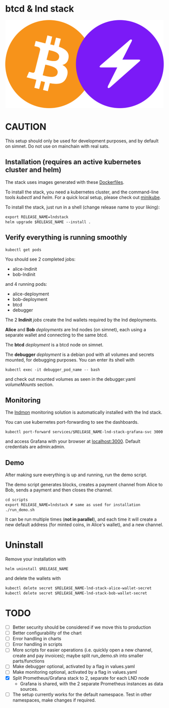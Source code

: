 # btcd & lnd stack

<img src="btcln.png">

# CAUTION
This setup should only be used for development purposes, and by default on simnet. Do not use on mainchain with real sats.

## Installation (requires an active kubernetes cluster and helm)
The stack uses images generated with these [Dockerfiles](https://github.com/orfeas0/lnd-stack-dockerfiles).

To install the stack, you need a kubernetes cluster, and the command-line tools _kubectl_ and _helm_. For a quick local setup, please check out [minikube](https://minikube.sigs.k8s.io/docs/).

To install the stack, just run in a shell (change release name to your liking):
```shell
export RELEASE_NAME=lndstack
helm upgrade $RELEASE_NAME --install .
```
## Verify everything is running smoothly

```
kubectl get pods
```
You should see 2 completed jobs:
- alice-lndinit
- bob-lndinit

and 4 running pods:
- alice-deployment
- bob-deployment
- btcd
- debugger

The 2 **lndinit** *jobs* create the lnd wallets required by the lnd deployments.

**Alice** and **Bob** *deployments* are lnd nodes (on simnet), each using a separate wallet and connecting to the same btcd.

The **btcd** *deployment* is a btcd node on simnet.

The **debugger** *deployment* is a debian pod with all volumes and secrets mounted, for debugging purposes. You can enter its shell with
```
kubectl exec -it debugger_pod_name -- bash
```
and check out mounted volumes as seen in the debugger.yaml *volumeMounts* section.

## Monitoring
The [lndmon](https://github.com/lightninglabs/lndmon) monitoring solution is automatically installed with the lnd stack.

You can use kubernetes port-forwarding to see the dashboards.
```
kubectl port-forward services/$RELEASE_NAME-lnd-stack-grafana-svc 3000
```
and access Grafana with your browser at [localhost:3000](localhost:3000). Default credentials are admin:admin.

## Demo

After making sure everything is up and running, run the demo script.

The demo script generates blocks, creates a payment channel from Alice to Bob, sends a payment and then closes the channel.

```
cd scripts
export RELEASE_NAME=lndstack # same as used for installation
./run_demo.sh
```
It can be run multiple times (**not in parallel**), and each time it will create a new default address (for minted coins, in Alice's wallet), and a new channel.

# Uninstall
Remove your installation with
```
helm uninstall $RELEASE_NAME
```
and delete the wallets with
```
kubectl delete secret $RELEASE_NAME-lnd-stack-alice-wallet-secret
kubectl delete secret $RELEASE_NAME-lnd-stack-bob-wallet-secret
```

# TODO
- [ ] Better security should be considered if we move this to production
- [ ] Better configurability of the chart
- [ ] Error handling in charts
- [ ] Error handling in scripts
- [ ] More scripts for easier operations (i.e. quickly open a new channel, create and pay invoices); maybe split run_demo.sh into smaller parts/functions
- [ ] Make debugger optional, activated by a flag in values.yaml
- [ ] Make monitoring optional, activated by a flag in values.yaml
- [x] Split Prometheus/Grafana stack to 2, separate for each LND node
    - Grafana is shared, with the 2 separate Prometheus instances as data sources.
- [ ] The setup currently works for the default namespace. Test in other namespaces, make changes if required.